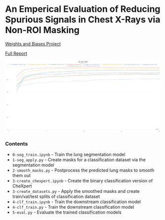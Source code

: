 # An Emperical Evaluation of Reducing Spurious Signals in Chest X-Rays via Non-ROI Masking

[Weights and Biases Project](https://wandb.ai/basedrhys/ml4h)

[Full Report](https://drive.google.com/file/d/1XB_jxtC2HqRp0ic8NvW7ChnIDJYAwKkv/view?usp=sharing)

![Graph](graph.png)

### Contents

* `0-seg_train.ipynb` - Train the lung segmentation model
* `1-seg_apply.py` - Create masks for a classification dataset via the segmentation model
* `2-smooth_masks.py` - Postprocess the predicted lung masks to smooth them out
* `3-create_chexpert.ipynb` - Create the binary classification version of CheXpert
* `3-create_datasets.py` - Apply the smoothed masks and create train/val/test splits of classification dataset
* `4-clf_train.ipynb` - Train the downstream classification model
* `4-clf_train.py` - Train the downstream classification model
* `5-eval.py` - Evaluate the trained classification models
